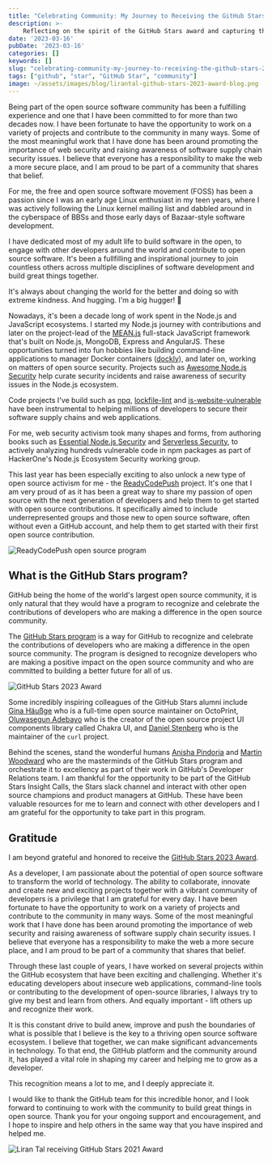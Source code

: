 ```yaml
---
title: "Celebrating Community: My Journey to Receiving the GitHub Stars 2023 Award"
description: >-
    Reflecting on the spirit of the GitHub Stars award and capturing the essence of the journey towards the recognition and open source community engagement.
date: '2023-03-16'
pubDate: '2023-03-16'
categories: []
keywords: []
slug: "celebrating-community-my-journey-to-receiving-the-github-stars-2023-award"
tags: ["github", "star", "GitHub Star", "community"]
image: ~/assets/images/blog/lirantal-github-stars-2023-award-blog.png
---
```


Being part of the open source software community has been a fulfilling experience and one that I have been committed to for more than two decades now. I have been fortunate to have the opportunity to work on a variety of projects and contribute to the community in many ways. Some of the most meaningful work that I have done has been around promoting the importance of web security and raising awareness of software supply chain security issues. I believe that everyone has a responsibility to make the web a more secure place, and I am proud to be part of a community that shares that belief.

For me, the free and open source software movement (FOSS) has been a passion since I was an early age Linux enthusiast in my teen years, where I was actively following the Linux kernel mailing list and dabbled around in the cyberspace of BBSs and those early days of Bazaar-style software development.

I have dedicated most of my adult life to build software in the open, to engage with other developers around the world and contribute to open source software. It's been a fullfilling and inspirational journey to join countless others across multiple disciplines of software development and build great things together.

It's always about changing the world for the better and doing so with extreme kindness. And hugging. I'm a big hugger! 🤗

Nowadays, it's been a decade long of work spent in the Node.js and JavaScript ecosystems. I started my Node.js journey with contributions and later on the project-lead of the [MEAN.js](https://github.com/meanjs/mean) full-stack JavaScript framework that's built on Node.js, MongoDB, Express and AngularJS. These opportunities turned into fun hobbies like building command-line applications to manager Docker containers ([dockly](github.com/lirantal/dockly/)), and later on, working on matters of open source security. Projects such as [Awesome Node.js Security](https://github.com/lirantal/awesome-nodejs-security) help curate security incidents and raise awareness of security issues in the Node.js ecosystem.

Code projects I've build such as [npq](https://github.com/lirantal/npq), [lockfile-lint](https://github.com/lirantal/lockfile-lint) and [is-website-vulnerable](https://github.com/lirantal/is-website-vulnerable) have been instrumental to helping millions of developers to secure their software supply chains and web applications.

For me, web security activism took many shapes and forms, from authoring books such as [Essential Node.js Security](https://leanpub.com/essential-nodejs-security) and [Serverless Security](https://www.oreilly.com/library/view/serverless-security/9781492082538/), to actively analyzing hundreds vulnerable code in npm packages as part of HackerOne's Node.js Ecosystem Security working group.

This last year has been especially exciting to also unlock a new type of open source activism for me - the [ReadyCodePush](https://www.lirantal.com/blog/open-source-activism-readycodepush) project. It's one that I am very proud of as it has been a great way to share my passion of open source with the next generation of developers and help them to get started with open source contributions. It specifically aimed to include underrepresented groups and those new to open source software, often without even a GitHub account, and help them to get started with their first open source contribution.

![ReadyCodePush open source program](https://www.lirantal.com/images/blog/readycodepush-IMG-20220323-WA0015.jpg)

## What is the GitHub Stars program?

GitHub being the home of the world's largest open source community, it is only natural that they would have a program to recognize and celebrate the contributions of developers who are making a difference in the open source community.

The [GitHub Stars program](https://stars.github.com/) is a way for GitHub to recognize and celebrate the contributions of developers who are making a difference in the open source community. The program is designed to recognize developers who are making a positive impact on the open source community and who are committed to building a better future for all of us.

![GitHub Stars 2023 Award](/images/blog/lirantal-github-star-2021-award-letter.jpeg)

Some incredibly inspiring colleagues of the GitHub Stars alumni include [Gina Häußge](https://stars.github.com/profiles/foosel/) who is a full-time open source maintainer on OctoPrint, [Oluwasegun Adebayo](https://stars.github.com/profiles/segunadebayo/) who is the creator of the open source project UI components library called Chakra UI, and [Daniel Stenberg](https://stars.github.com/profiles/bagder/) who is the maintainer of the `curl` project.

Behind the scenes, stand the wonderful humans [Anisha Pindoria](https://github.com/anipind) and [Martin Woodward](https://github.com/martinwoodward) who are the masterminds of the GitHub Stars program and orchestrate it to excellency as part of their work in GitHub's Developer Relations team. I am thankful for the opportunity to be part of the GitHub Stars Insight Calls, the Stars slack channel and interact with other open source champions and product managers at GitHub. These have been valuable resources for me to learn and connect with other developers and I am grateful for the opportunity to take part in this program.

## Gratitude 

I am beyond grateful and honored to receive the [GitHub Stars 2023 Award](https://stars.github.com/profiles/lirantal/).

As a developer, I am passionate about the potential of open source software to transform the world of technology. The ability to collaborate, innovate and create new and exciting projects together with a vibrant community of developers is a privilege that I am grateful for every day. I have been fortunate to have the opportunity to work on a variety of projects and contribute to the community in many ways. Some of the most meaningful work that I have done has been around promoting the importance of web security and raising awareness of software supply chain security issues. I believe that everyone has a responsibility to make the web a more secure place, and I am proud to be part of a community that shares that belief.

Through these last couple of years, I have worked on several projects within the GitHub ecosystem that have been exciting and challenging. Whether it's educating developers about insecure web applications, command-line tools or contributing to the development of open-source libraries, I always try to give my best and learn from others. And equally important - lift others up and recognize their work.

It is this constant drive to build anew, improve and push the boundaries of what is possible that I believe is the key to a thriving open source software ecosystem. I believe that together, we can make significant advancements in technology. To that end, the GitHub platform and the community around it, has played a vital role in shaping my career and helping me to grow as a developer.

This recognition means a lot to me, and I deeply appreciate it.

I would like to thank the GitHub team for this incredible honor, and I look forward to continuing to work with the community to build great things in open source. Thank you for your ongoing support and encouragement, and I hope to inspire and help others in the same way that you have inspired and helped me.


![Liran Tal receiving GitHub Stars 2021 Award](/images/blog/lirantal-github-star-2021.jpeg)